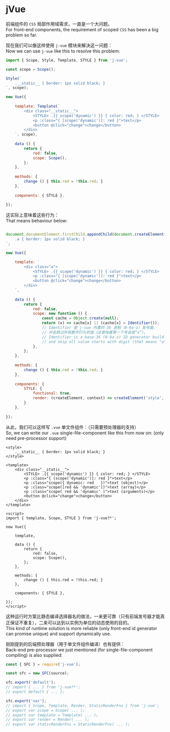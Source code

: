 ﻿
jVue
====

前端组件的 `CSS` 局部作用域需求，一直是一个大问题。  
For front-end components, the requirement of scoped `CSS` has been a big problem so far.

现在我们可以像这样使用 `j-vue` 模块来解决这一问题：  
Now we can use `j-vue` like this to resolve this problem:

```js
import { Scope, Style, Template, STYLE } from 'j-vue';

const scope = Scope();

Style(`
    .__static__ { border: 1px solid black; }
`, scope);

new Vue({
    
    template: Template(`
        <div class="__static__">
            <STYLE> .{{ scope('dynamic') }} { color: red; } </STYLE>
            <p :class="{ [scope('dynamic')]: red }">text</p>
            <button @click="change">change</button>
        </div>
    `, scope),
    
    data () {
        return {
            red: false,
            scope: Scope(),
        };
    },
    
    methods: {
        change () { this.red = !this.red; }
    },
    
    components: { STYLE },
    
});
```

这实际上意味着这些行为：  
That means behaviour below:

```js

document.documentElement.firstChild.appendChild(document.createElement('style')).textContent = `
    .a { border: 1px solid black; }
`;

new Vue({

    template: `
        <div class="a">
            <STYLE> .{{ scope('dynamic') }} { color: red; } </STYLE>
            <p :class="{ [scope('dynamic')]: red }">text</p>
            <button @click="change">change</button>
        </div>
    `,
    
    data () {
        return {
            red: false,
            scope: new function () {
                const cache = Object.create(null);
                return (x) => cache[x] || (cache[x] = Identifier());
                // Identifier 是 j-vue 内置的 36 进制（0-9a-z）发号器，
                // 并会跳过所有数字打头的值（这意味着第一个号会是“a”）。
                // Identifier is a base-36 (0-9a-z) ID generator build-in j-vue,
                // and skip all value starts with digit (that means "a" will be the 1st ID).
            },
        };
    },
    
    methods: {
        change () { this.red = !this.red; }
    },
    
    components: {
        STYLE: {
            functional: true,
            render: (createElement, context) => createElement('style', context.data, context.children),
        }
    },
    
});
```

从此，我们可以这样写 `.vue` 单文件组件：（只需要预处理器的支持）  
So, we can write our `.vue` single-file-component like this from now on: (only need pre-processor support)

```vue
<style>
    .__static__ { border: 1px solid black; }
</style>

<template>
    <div class="__static__">
        <STYLE> .{{ scope('dynamic') }} { color: red; } </STYLE>
        <p :class="{ [scope('dynamic')]: red }">text</p>
        <p :class="scope({ dynamic: red   })">text (object)</p>
        <p :class="scope([red && 'dynamic'])">text (array)</p>
        <p :class="scope( red && 'dynamic' )">text (arguments)</p>
        <button @click="change">change</button>
    </div>
</template>

<script>
import { template, Scope, STYLE } from 'j-vue?*';

new Vue({
    
    template,
    
    data () {
        return {
            red: false,
            scope: Scope(),
        };
    },
    
    methods: {
        change () { this.red = !this.red; }
    },
    
    components: { STYLE },
    
});
</script>
```

这种运行时方案比静态编译选择器名的做法，一来更可靠（只有前端发号器才能真正保证不重复），二来可以达到以实例为单位的动态使用的目的。  
This kind of runtime solution is more reliable (only front-end id generator can promise unique) and support dynamically use.

刚刚提到的后端预处理器（用于单文件组件编译）也有提供：  
Back-end pre-processor we just mentioned (for single-file-component compiling) is also supplied:

```js
const { SFC } = require('j-vue');

const sfc = new SFC(source);

sfc.export('default');
// import { ... } from 'j-vue?*';
// export default { ... };

sfc.export('var');
// import { Scope, Template, Render, StaticRenderFns } from 'j-vue';
// export var scope = Scope( ... );
// export var template = Template( ... );
// export var render = Render( ... );
// export var staticRenderFns = StaticRenderFns( ... );
```
